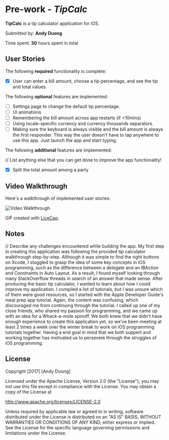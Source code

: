 # Pre-work - *TipCalc*

**TipCalc** is a tip calculator application for iOS.

Submitted by: **Andy Duong**

Time spent: **30** hours spent in total

## User Stories

The following **required** functionality is complete:

* [X] User can enter a bill amount, choose a tip percentage, and see the tip and total values.

The following **optional** features are implemented:
* [ ] Settings page to change the default tip percentage.
* [ ] UI animations
* [ ] Remembering the bill amount across app restarts (if <10mins)
* [ ] Using locale-specific currency and currency thousands separators.
* [ ] Making sure the keyboard is always visible and the bill amount is always the first responder. This way the user doesn't have to tap anywhere to use this app. Just launch the app and start typing.

The following **additional** features are implemented:

// List anything else that you can get done to improve the app functionality!
- [X] Split the total amount among a party

## Video Walkthrough 

Here's a walkthrough of implemented user stories:

<img src='http://i.imgur.com/link/to/your/gif/file.gif' title='Video Walkthrough' width='' alt='Video Walkthrough' />

GIF created with [LiceCap](http://www.cockos.com/licecap/).

## Notes

// Describe any challenges encountered while building the app.
My first step in creating this application was following the provided tip calculator walkthrough step-by-step. Although it was simple to find the right buttons on Xcode, I stuggled to grasp the idea of some key concepts in iOS programming, such as the difference between a delegate and an IBAction and Constraints in Auto Layout. As a result, I found myself looking through many StackOverflow threads in search of an answer that made sense. After producing the basic tip calculator, I wanted to learn about how I could improve my application. I compiled a list of tutorials, but I was unsure which of them were good resources, so I started with the Apple Developer Guide's meal prep app tutorial. Again, the content was confusing, which discouraged me from continuing through the tutorial. I called up one of my close friends, who shared my passion for programming, and we came up with an idea for a Whack-a-mole spinoff. We both knew that we didn't have enough experience to create this application yet, so we've been meeting at least 2 times a week over the winter break to work on iOS programming tutorials together. Having a end goal in mind that we both suppert and working together has motivated us to persevere through the struggles of iOS programming.

## License

Copyright [2017] [Andy Duong]

Licensed under the Apache License, Version 2.0 (the "License");
you may not use this file except in compliance with the License.
You may obtain a copy of the License at

http://www.apache.org/licenses/LICENSE-2.0

Unless required by applicable law or agreed to in writing, software
distributed under the License is distributed on an "AS IS" BASIS,
WITHOUT WARRANTIES OR CONDITIONS OF ANY KIND, either express or implied.
See the License for the specific language governing permissions and
limitations under the License.
